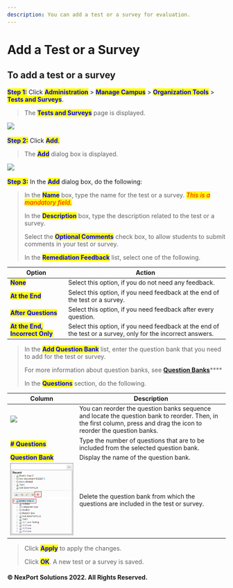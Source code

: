 ```yaml
---
description: You can add a test or a survey for evaluation.
---
```


# Add a Test or a Survey

## **To add a test or a survey**

<mark style="color:blue;">**Step 1:**</mark> Click <mark style="color:blue;">**Administration**</mark> > <mark style="color:blue;">**Manage Campus**</mark> > <mark style="color:blue;">**Organization Tools**</mark> > <mark style="color:blue;">**Tests and Surveys**</mark>.

> The <mark style="color:blue;">**Tests and Surveys**</mark> page is displayed.

![](../../../../../.gitbook/assets/TestandSurvey\_Add\_550x193.png)

<mark style="color:blue;">**Step 2:**</mark> Click <mark style="color:blue;">**Add**</mark><mark style="color:blue;">.</mark>

> The <mark style="color:blue;">**Add**</mark> dialog box is displayed.

![](<../../../../../.gitbook/assets/TestandSurvey\_Add dialog\_550x315.png>)

<mark style="color:blue;">**Step 3:**</mark> In the <mark style="color:blue;">**Add**</mark> dialog box, do the following:

> In the <mark style="color:blue;">**Name**</mark> box, type the name for the test or a survey. _<mark style="color:red;background-color:yellow;">This is a mandatory field.</mark>_
>
> In the <mark style="color:blue;">**Description**</mark> box, type the description related to the test or a survey.
>
> Select the <mark style="color:blue;">**Optional Comments**</mark> check box, to allow students to submit comments in your test or survey.
>
> In the <mark style="color:blue;">**Remediation Feedback**</mark> list, select one of the following.

| Option                                                          | Action                                                                                                       |
| --------------------------------------------------------------- | ------------------------------------------------------------------------------------------------------------ |
| <mark style="color:blue;">**None**</mark>                       | Select this option, if you do not need any feedback.                                                         |
| <mark style="color:blue;">**At the End**</mark>                 | Select this option, if you need feedback at the end of the test or a survey.                                 |
| <mark style="color:blue;">**After Questions**</mark>            | Select this option, if you need feedback after every question.                                               |
| <mark style="color:blue;">**At the End, Incorrect Only**</mark> | Select this option, if you need feedback at the end of the test or a survey, only for the incorrect answers. |

> In the <mark style="color:blue;">**Add Question Bank**</mark> list, enter the question bank that you need to add for the test or survey.
>
> For more information about question banks, see [**Question Banks**](../question-banks/)\*\*\*\*
>
> In the <mark style="color:blue;">**Questions**</mark> section, do the following.

| Column                                                  | Description                                                                                                                                                            |
| ------------------------------------------------------- | ---------------------------------------------------------------------------------------------------------------------------------------------------------------------- |
| ![](../../../../../.gitbook/assets/DragDrop\_17x10.png) | You can reorder the question banks sequence and locate the question bank to reorder. Then, in the first column, press and drag the icon to reorder the question banks. |
| <mark style="color:blue;">**# Questions**</mark>        | Type the number of questions that are to be included from the selected question bank.                                                                                  |
| <mark style="color:blue;">**Question Bank**</mark>      | Display the name of the question bank.                                                                                                                                 |
| ![](../../../../../.gitbook/assets/Delete.png)          | Delete the question bank from which the questions are included in the test or survey.                                                                                  |

> Click <mark style="color:blue;">**Apply**</mark> to apply the changes.
>
> Click <mark style="color:blue;">**OK**</mark>. A new test or a survey is saved.

#### © NexPort Solutions 2022. All Rights Reserved.

